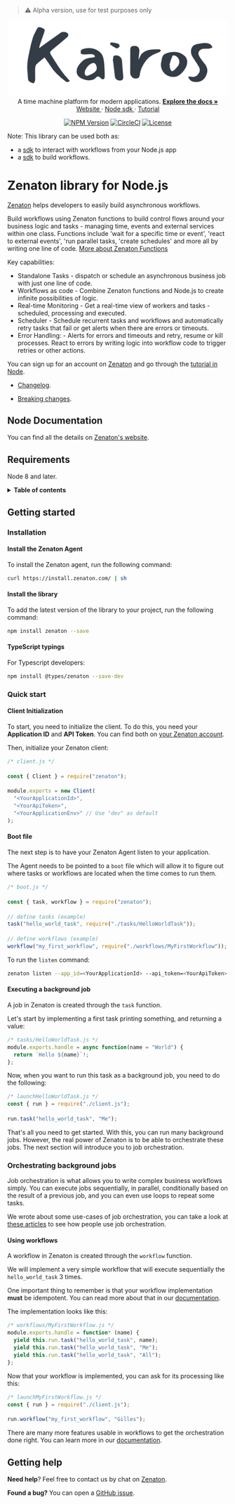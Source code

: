 > ⚠️ Alpha version, use for test purposes only

<p align="center">
  <a href="https://kairos.tools" target="_blank">
    <img src="https://raw.githubusercontent.com/snowcrack/kairos/main/logo.png" target="_blank" />
  </a><br>
  A time machine platform for modern applications.
  <a href="https://kairos.tools/help" target="_blank">
    <strong> Explore the docs » </strong>
  </a> <br>
  <a href="https://kairos.tools" target="_blank"> Website </a>
    ·
  <a href="https://kairos.tools" target="_blank"> Node sdk </a>
    ·
  <a href="https://kairos.tools" target="_blank"> Tutorial </a>
</p>
<p align="center">
  <a href="https://www.npmjs.com/package/zenaton"><img src="https://img.shields.io/npm/v/zenaton.svg" alt="NPM Version"></a>
  <a href="https://circleci.com/gh/zenaton/zenaton-node/tree/master" rel="nofollow" target="_blank"><img src="https://img.shields.io/circleci/project/github/zenaton/zenaton-node/master.svg" alt="CircleCI" style="max-width:100%;"></a>
  <a href="/LICENSE" target="_blank"><img src="https://img.shields.io/badge/iicense-MIT-blue.svg" alt="License" style="max-width:100%;"></a>
</p>

Note: This library can be used both as:

- a [sdk](https://docs.zenaton.com/client/nodejs-sdk/) to interact with workflows from your Node.js app
- a [sdk](https://docs.zenaton.com/workflows/implementation/) to build workflows.

# Zenaton library for Node.js

[Zenaton](https://zenaton.com) helps developers to easily build asynchronous workflows.

Build workflows using Zenaton functions to build control flows around your business logic and tasks - managing time, events and external services within one class. Functions include 'wait for a specific time or event', 'react to external events', 'run parallel tasks, 'create schedules' and more all by writing one line of code. [More about Zenaton Functions](https://zenaton.com/how-it-works)

Key capabilities:

- Standalone Tasks - dispatch or schedule an asynchronous business job with just one line of code.
- Workflows as code - Combine Zenaton functions and Node.js to create infinite possibilities of logic.
- Real-time Monitoring - Get a real-time view of workers and tasks - scheduled, processing and executed.
- Scheduler - Schedule recurrent tasks and workflows and automatically retry tasks that fail or get alerts when there are errors or timeouts.
- Error Handling: - Alerts for errors and timeouts and retry, resume or kill processes. React to errors by writing logic into workflow code to trigger retries or other actions. <br>

You can sign up for an account on [Zenaton](https://zenaton.com) and go through the [tutorial in Node](https://app.zenaton.com/tutorial/node/examples).

- [Changelog](CHANGELOG.md).

- [Breaking changes](BREAKINGCHANGES.md).

## Node Documentation

You can find all the details on [Zenaton's website](https://docs.zenaton.com).

## Requirements

Node 8 and later.

<details>
  <summary><strong>Table of contents</strong></summary>

<!-- START doctoc generated TOC please keep comment here to allow auto update -->
<!-- DON'T EDIT THIS SECTION, INSTEAD RE-RUN doctoc TO UPDATE -->

- [Getting started](#getting-started)
  - [Installation](#installation)
    - [Install the Zenaton Agent](#install-the-zenaton-agent)
    - [Install the library](#install-the-library)
    - [Typescript typings](#typescript-typings)
  - [Quick start](#quick-start)
    - [Client Initialization](#client-initialization)
    - [Executing a background job](#executing-a-background-job)
  - [Orchestrating background jobs](#orchestrating-background-jobs)
    - [Using workflows](#using-workflows)
- [Getting help](#getting-help)

<!-- END doctoc generated TOC please keep comment here to allow auto update -->

</details>

## Getting started

### Installation

#### Install the Zenaton Agent

To install the Zenaton agent, run the following command:

```sh
curl https://install.zenaton.com/ | sh
```

#### Install the library

To add the latest version of the library to your project, run the following command:

```sh
npm install zenaton --save
```

#### TypeScript typings

For Typescript developers:

```bash
npm install @types/zenaton --save-dev
```

### Quick start

#### Client Initialization

To start, you need to initialize the client. To do this, you need your **Application ID** and **API Token**.
You can find both on [your Zenaton account](https://app.zenaton.com/api).

Then, initialize your Zenaton client:

```javascript
/* client.js */

const { Client } = require("zenaton");

module.exports = new Client(
  "<YourApplicationId>",
  "<YourApiToken>",
  "<YourApplicationEnv>" // Use "dev" as default
);
```

#### Boot file

The next step is to have your Zenaton Agent listen to your application.

The Agent needs to be pointed to a `boot` file which will allow it to figure out where tasks or workflows are located when the time comes to run them.

```javascript
/* boot.js */

const { task, workflow } = require("zenaton");

// define tasks (example)
task("hello_world_task", require("./tasks/HelloWorldTask"));

// define workflows (example)
workflow("my_first_workflow", require("./workflows/MyFirstWorkflow"));
```

To run the `listen` command:

```sh
zenaton listen --app_id=<YourApplicationId> --api_token=<YourApiToken> --app_env=<YourApplicationEnv> --boot=boot.js
```

#### Executing a background job

A job in Zenaton is created through the `task` function.

Let's start by implementing a first task printing something, and returning a value:

```javascript
/* tasks/HelloWorldTask.js */
module.exports.handle = async function(name = "World") {
  return `Hello ${name}`!;
};
```

Now, when you want to run this task as a background job, you need to do the following:

```javascript
/* launchHelloWorldTask.js */
const { run } = require("./client.js");

run.task("hello_world_task", "Me");
```

That's all you need to get started. With this, you can run many background jobs.
However, the real power of Zenaton is to be able to orchestrate these jobs. The next section will introduce you to job orchestration.

### Orchestrating background jobs

Job orchestration is what allows you to write complex business workflows simply.
You can execute jobs sequentially, in parallel, conditionally based on the result of a previous job,
and you can even use loops to repeat some tasks.

We wrote about some use-cases of job orchestration, you can take a look at [these articles](https://zenaton.com/https://zenaton.com/workflows-examples)
to see how people use job orchestration.

#### Using workflows

A workflow in Zenaton is created through the `workflow` function.

We will implement a very simple workflow that will execute sequentially the `hello_world_task` 3 times.

One important thing to remember is that your workflow implementation **must** be idempotent.
You can read more about that in our [documentation](https://zenaton.com/documentation/node/workflow-basics/#implementation).

The implementation looks like this:

```javascript
/* workflows/MyFirstWorkflow.js */
module.exports.handle = function* (name) {
  yield this.run.task("hello_world_task", name);
  yield this.run.task("hello_world_task", "Me");
  yield this.run.task("hello_world_task", "All");
};
```

Now that your workflow is implemented, you can ask for its processing like this:

```javascript
/* launchMyFirstWorkflow.js */
const { run } = require("./client.js");

run.workflow("my_first_workflow", "Gilles");
```

There are many more features usable in workflows to get the orchestration done right. You can learn more
in our [documentation](https://docs.zenaton.com).

## Getting help

**Need help**? Feel free to contact us by chat on [Zenaton](https://zenaton.com/).

**Found a bug?** You can open a [GitHub issue](https://github.com/zenaton/zenaton-node/issues).

